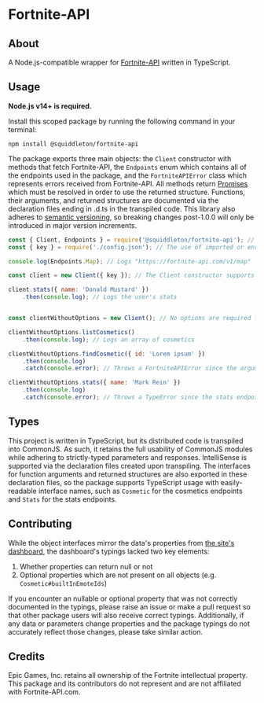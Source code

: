 # Fortnite-API

## About

A Node.js-compatible wrapper for [Fortnite-API](https://fortnite-api.com/) written in TypeScript.

## Usage

**Node.js v14+ is required.**

Install this scoped package by running the following command in your terminal:

```sh-session
npm install @squiddleton/fortnite-api
```

The package exports three main objects: the `Client` constructor with methods that fetch Fortnite-API, the `Endpoints` enum which contains all of the endpoints used in the package, and the `FortniteAPIError` class which represents errors received from Fortnite-API. All methods return [Promises](https://developer.mozilla.org/en-US/docs/Web/JavaScript/Reference/Global_Objects/Promise) which must be resolved in order to use the returned structure. Functions, their arguments, and returned structures are documented via the declaration files ending in .d.ts in the transpiled code. This library also adheres to [semantic versioning](https://semver.org/), so breaking changes post-1.0.0 will only be introduced in major version increments.

```javascript
const { Client, Endpoints } = require('@squiddleton/fortnite-api'); // ESM syntax is also supported
const { key } = require('./config.json'); // The use of imported or environmental variables is suggested for importing your API key (if you have one)

console.log(Endpoints.Map); // Logs "https://fortnite-api.com/v1/map"

const client = new Client({ key }); // The Client constructor supports an object with a "language" (defaults to "en") and a "key" (if you have one)

client.stats({ name: 'Donald Mustard' })
    .then(console.log); // Logs the user's stats


const clientWithoutOptions = new Client(); // No options are required for general usage

clientWithoutOptions.listCosmetics()
    .then(console.log); // Logs an array of cosmetics

clientWithoutOptions.findCosmetic({ id: 'Lorem ipsum' })
    .then(console.log)
    .catch(console.error); // Throws a FortniteAPIError since the arguments are invalid

clientWithoutOptions.stats({ name: 'Mark Rein' })
    .then(console.log)
    .catch(console.error); // Throws a TypeError since the stats endpoint requires an API key to be set
```

## Types

This project is written in TypeScript, but its distributed code is transpiled into CommonJS. As such, it retains the full usability of CommonJS modules while adhering to strictly-typed parameters and responses. IntelliSense is supported via the declaration files created upon transpiling. The interfaces for function arguments and returned structures are also exported in these declaration files, so the package supports TypeScript usage with easily-readable interface names, such as `Cosmetic` for the cosmetics endpoints and `Stats` for the stats endpoints.

## Contributing

While the object interfaces mirror the data's properties from [the site's dashboard](https://dash.fortnite-api.com/), the dashboard's typings lacked two key elements:

1. Whether properties can return null or not
2. Optional properties which are not present on all objects (e.g. `Cosmetic#builtInEmoteIds`)

If you encounter an nullable or optional property that was not correctly documented in the typings, please raise an issue or make a pull request so that other package users will also receive correct typings. Additionally, if any data or parameters change properties and the package typings do not accurately reflect those changes, please take similar action.

## Credits

Epic Games, Inc. retains all ownership of the Fortnite intellectual property. This package and its contributors do not represent and are not affiliated with Fortnite-API.com.
